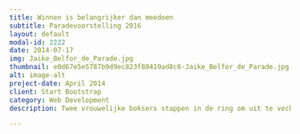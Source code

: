 ```yaml
---
title: Winnen is belangrijker dan meedoen
subtitle: Paradevoorstelling 2016
layout: default
modal-id: 2222
date: 2014-07-17
img: Jaike_Belfor_de_Parade.jpg
thumbnail: e0d67e5e5787b9d9ec823f80419ad8c6-Jaike_Belfor_de_Parade.jpg
alt: image-alt
project-date: April 2014
client: Start Bootstrap
category: Web Development
description: Twee vrouwelijke boksers stappen in de ring om uit te vechten wie de sterkste is, met echte stoten, een unfixed fight. Er wordt pijn gedaan, geleden en gewonnen. Tussen de rondes door vraagt de spreekstalmeester zich af, Is de beschaving erop vooruitgegaan nu wij – intellectuele wezens – niet meer met onze vuisten vechten? Want wat is ellendiger, naar huis gaan met een gescheurde lip of de dagelijkse competitie buiten de ring, waar geen gewichtsklassen, spelregels en coaches zijn?

---
```

